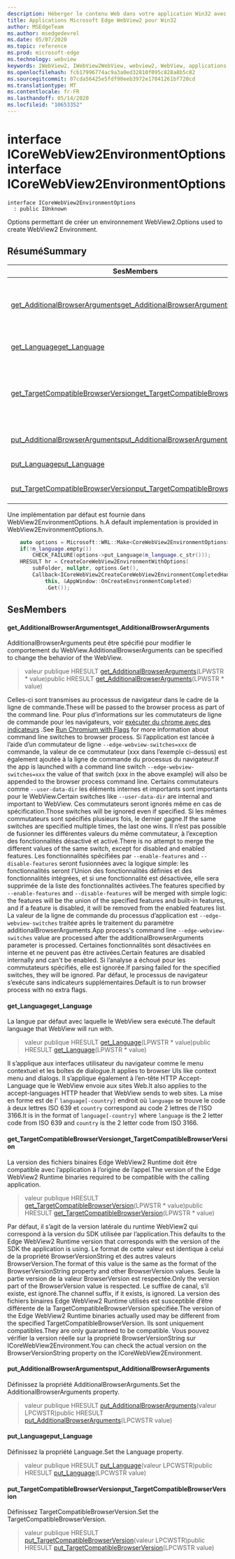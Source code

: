 ```yaml
---
description: Héberger le contenu Web dans votre application Win32 avec le contrôle Microsoft Edge WebView2
title: Applications Microsoft Edge WebView2 pour Win32
author: MSEdgeTeam
ms.author: msedgedevrel
ms.date: 05/07/2020
ms.topic: reference
ms.prod: microsoft-edge
ms.technology: webview
keywords: IWebView2, IWebView2WebView, webview2, WebView, applications Win32, Win32, Edge, ICoreWebView2, ICoreWebView2Controller, contrôle de navigateur, html Edge
ms.openlocfilehash: fcb17996774ac9a3a0ed32810f095c828a8b5c82
ms.sourcegitcommit: 07cda56425e5fdf90eeb3972e17041261bf720cd
ms.translationtype: MT
ms.contentlocale: fr-FR
ms.lasthandoff: 05/14/2020
ms.locfileid: "10653352"
---
```

# <span data-ttu-id="436c5-104">interface ICoreWebView2EnvironmentOptions</span><span class="sxs-lookup"><span data-stu-id="436c5-104">interface ICoreWebView2EnvironmentOptions</span></span> 

```
interface ICoreWebView2EnvironmentOptions
  : public IUnknown
```

<span data-ttu-id="436c5-105">Options permettant de créer un environnement WebView2.</span><span class="sxs-lookup"><span data-stu-id="436c5-105">Options used to create WebView2 Environment.</span></span>

## <span data-ttu-id="436c5-106">Résumé</span><span class="sxs-lookup"><span data-stu-id="436c5-106">Summary</span></span>

 <span data-ttu-id="436c5-107">Ses</span><span class="sxs-lookup"><span data-stu-id="436c5-107">Members</span></span>                        | <span data-ttu-id="436c5-108">Descriptions</span><span class="sxs-lookup"><span data-stu-id="436c5-108">Descriptions</span></span>
--------------------------------|---------------------------------------------
[<span data-ttu-id="436c5-109">get_AdditionalBrowserArguments</span><span class="sxs-lookup"><span data-stu-id="436c5-109">get_AdditionalBrowserArguments</span></span>](#get_additionalbrowserarguments) | <span data-ttu-id="436c5-110">AdditionalBrowserArguments peut être spécifié pour modifier le comportement du WebView.</span><span class="sxs-lookup"><span data-stu-id="436c5-110">AdditionalBrowserArguments can be specified to change the behavior of the WebView.</span></span>
[<span data-ttu-id="436c5-111">get_Language</span><span class="sxs-lookup"><span data-stu-id="436c5-111">get_Language</span></span>](#get_language) | <span data-ttu-id="436c5-112">La langue par défaut avec laquelle le WebView sera exécuté.</span><span class="sxs-lookup"><span data-stu-id="436c5-112">The default language that WebView will run with.</span></span>
[<span data-ttu-id="436c5-113">get_TargetCompatibleBrowserVersion</span><span class="sxs-lookup"><span data-stu-id="436c5-113">get_TargetCompatibleBrowserVersion</span></span>](#get_targetcompatiblebrowserversion) | <span data-ttu-id="436c5-114">La version des fichiers binaires Edge WebView2 Runtime doit être compatible avec l’application à l’origine de l’appel.</span><span class="sxs-lookup"><span data-stu-id="436c5-114">The version of the Edge WebView2 Runtime binaries required to be compatible with the calling application.</span></span>
[<span data-ttu-id="436c5-115">put_AdditionalBrowserArguments</span><span class="sxs-lookup"><span data-stu-id="436c5-115">put_AdditionalBrowserArguments</span></span>](#put_additionalbrowserarguments) | <span data-ttu-id="436c5-116">Définissez la propriété AdditionalBrowserArguments.</span><span class="sxs-lookup"><span data-stu-id="436c5-116">Set the AdditionalBrowserArguments property.</span></span>
[<span data-ttu-id="436c5-117">put_Language</span><span class="sxs-lookup"><span data-stu-id="436c5-117">put_Language</span></span>](#put_language) | <span data-ttu-id="436c5-118">Définissez la propriété Language.</span><span class="sxs-lookup"><span data-stu-id="436c5-118">Set the Language property.</span></span>
[<span data-ttu-id="436c5-119">put_TargetCompatibleBrowserVersion</span><span class="sxs-lookup"><span data-stu-id="436c5-119">put_TargetCompatibleBrowserVersion</span></span>](#put_targetcompatiblebrowserversion) | <span data-ttu-id="436c5-120">Définissez TargetCompatibleBrowserVersion.</span><span class="sxs-lookup"><span data-stu-id="436c5-120">Set the TargetCompatibleBrowserVersion.</span></span>

<span data-ttu-id="436c5-121">Une implémentation par défaut est fournie dans WebView2EnvironmentOptions. h.</span><span class="sxs-lookup"><span data-stu-id="436c5-121">A default implementation is provided in WebView2EnvironmentOptions.h.</span></span>

```cpp
    auto options = Microsoft::WRL::Make<CoreWebView2EnvironmentOptions>();
    if(!m_language.empty())
        CHECK_FAILURE(options->put_Language(m_language.c_str()));
    HRESULT hr = CreateCoreWebView2EnvironmentWithOptions(
        subFolder, nullptr, options.Get(),
        Callback<ICoreWebView2CreateCoreWebView2EnvironmentCompletedHandler>(
            this, &AppWindow::OnCreateEnvironmentCompleted)
            .Get());
```

## <span data-ttu-id="436c5-122">Ses</span><span class="sxs-lookup"><span data-stu-id="436c5-122">Members</span></span>

#### <span data-ttu-id="436c5-123">get_AdditionalBrowserArguments</span><span class="sxs-lookup"><span data-stu-id="436c5-123">get_AdditionalBrowserArguments</span></span> 

<span data-ttu-id="436c5-124">AdditionalBrowserArguments peut être spécifié pour modifier le comportement du WebView.</span><span class="sxs-lookup"><span data-stu-id="436c5-124">AdditionalBrowserArguments can be specified to change the behavior of the WebView.</span></span>

> <span data-ttu-id="436c5-125">valeur publique HRESULT [get_AdditionalBrowserArguments](#get_additionalbrowserarguments)(LPWSTR \* value)</span><span class="sxs-lookup"><span data-stu-id="436c5-125">public HRESULT [get_AdditionalBrowserArguments](#get_additionalbrowserarguments)(LPWSTR \* value)</span></span>

<span data-ttu-id="436c5-126">Celles-ci sont transmises au processus de navigateur dans le cadre de la ligne de commande.</span><span class="sxs-lookup"><span data-stu-id="436c5-126">These will be passed to the browser process as part of the command line.</span></span> <span data-ttu-id="436c5-127">Pour plus d’informations sur les commutateurs de ligne de commande pour les navigateurs, voir [exécuter du chrome avec des indicateurs](https://aka.ms/RunChromiumWithFlags) .</span><span class="sxs-lookup"><span data-stu-id="436c5-127">See [Run Chromium with Flags](https://aka.ms/RunChromiumWithFlags) for more information about command line switches to browser process.</span></span> <span data-ttu-id="436c5-128">Si l’application est lancée à l’aide d’un commutateur de ligne `--edge-webview-switches=xxx` de commande, la valeur de ce commutateur (xxx dans l’exemple ci-dessus) est également ajoutée à la ligne de commande du processus du navigateur.</span><span class="sxs-lookup"><span data-stu-id="436c5-128">If the app is launched with a command line switch `--edge-webview-switches=xxx` the value of that switch (xxx in the above example) will also be appended to the browser process command line.</span></span> <span data-ttu-id="436c5-129">Certains commutateurs comme `--user-data-dir` les éléments internes et importants sont importants pour le WebView.</span><span class="sxs-lookup"><span data-stu-id="436c5-129">Certain switches like `--user-data-dir` are internal and important to WebView.</span></span> <span data-ttu-id="436c5-130">Ces commutateurs seront ignorés même en cas de spécification.</span><span class="sxs-lookup"><span data-stu-id="436c5-130">Those switches will be ignored even if specified.</span></span> <span data-ttu-id="436c5-131">Si les mêmes commutateurs sont spécifiés plusieurs fois, le dernier gagne.</span><span class="sxs-lookup"><span data-stu-id="436c5-131">If the same switches are specified multiple times, the last one wins.</span></span> <span data-ttu-id="436c5-132">Il n’est pas possible de fusionner les différentes valeurs du même commutateur, à l’exception des fonctionnalités désactivé et activé.</span><span class="sxs-lookup"><span data-stu-id="436c5-132">There is no attempt to merge the different values of the same switch, except for disabled and enabled features.</span></span> <span data-ttu-id="436c5-133">Les fonctionnalités spécifiées par `--enable-features` and `--disable-features` seront fusionnées avec la logique simple: les fonctionnalités seront l’Union des fonctionnalités définies et des fonctionnalités intégrées, et si une fonctionnalité est désactivée, elle sera supprimée de la liste des fonctionnalités activées.</span><span class="sxs-lookup"><span data-stu-id="436c5-133">The features specified by `--enable-features` and `--disable-features` will be merged with simple logic: the features will be the union of the specified features and built-in features, and if a feature is disabled, it will be removed from the enabled features list.</span></span> <span data-ttu-id="436c5-134">La valeur de la ligne de commande du processus d’application est `--edge-webview-switches` traitée après le traitement du paramètre additionalBrowserArguments.</span><span class="sxs-lookup"><span data-stu-id="436c5-134">App process's command line `--edge-webview-switches` value are processed after the additionalBrowserArguments parameter is processed.</span></span> <span data-ttu-id="436c5-135">Certaines fonctionnalités sont désactivées en interne et ne peuvent pas être activées.</span><span class="sxs-lookup"><span data-stu-id="436c5-135">Certain features are disabled internally and can't be enabled.</span></span> <span data-ttu-id="436c5-136">Si l’analyse a échoué pour les commutateurs spécifiés, elle est ignorée.</span><span class="sxs-lookup"><span data-stu-id="436c5-136">If parsing failed for the specified switches, they will be ignored.</span></span> <span data-ttu-id="436c5-137">Par défaut, le processus de navigateur s’exécute sans indicateurs supplémentaires.</span><span class="sxs-lookup"><span data-stu-id="436c5-137">Default is to run browser process with no extra flags.</span></span>

#### <span data-ttu-id="436c5-138">get_Language</span><span class="sxs-lookup"><span data-stu-id="436c5-138">get_Language</span></span> 

<span data-ttu-id="436c5-139">La langue par défaut avec laquelle le WebView sera exécuté.</span><span class="sxs-lookup"><span data-stu-id="436c5-139">The default language that WebView will run with.</span></span>

> <span data-ttu-id="436c5-140">valeur publique HRESULT [get_Language](#get_language)(LPWSTR \* value)</span><span class="sxs-lookup"><span data-stu-id="436c5-140">public HRESULT [get_Language](#get_language)(LPWSTR \* value)</span></span>

<span data-ttu-id="436c5-141">Il s’applique aux interfaces utilisateur du navigateur comme le menu contextuel et les boîtes de dialogue.</span><span class="sxs-lookup"><span data-stu-id="436c5-141">It applies to browser UIs like context menu and dialogs.</span></span> <span data-ttu-id="436c5-142">Il s’applique également à l’en-tête HTTP Accept-Language que le WebView envoie aux sites Web.</span><span class="sxs-lookup"><span data-stu-id="436c5-142">It also applies to the accept-languages HTTP header that WebView sends to web sites.</span></span> <span data-ttu-id="436c5-143">La mise en forme est de l' `language[-country]` endroit où `language` se trouve le code à deux lettres ISO 639 et `country` correspond au code 2 lettres de l’ISO 3166.</span><span class="sxs-lookup"><span data-stu-id="436c5-143">It is in the format of `language[-country]` where `language` is the 2 letter code from ISO 639 and `country` is the 2 letter code from ISO 3166.</span></span>

#### <span data-ttu-id="436c5-144">get_TargetCompatibleBrowserVersion</span><span class="sxs-lookup"><span data-stu-id="436c5-144">get_TargetCompatibleBrowserVersion</span></span> 

<span data-ttu-id="436c5-145">La version des fichiers binaires Edge WebView2 Runtime doit être compatible avec l’application à l’origine de l’appel.</span><span class="sxs-lookup"><span data-stu-id="436c5-145">The version of the Edge WebView2 Runtime binaries required to be compatible with the calling application.</span></span>

> <span data-ttu-id="436c5-146">valeur publique HRESULT [get_TargetCompatibleBrowserVersion](#get_targetcompatiblebrowserversion)(LPWSTR \* value)</span><span class="sxs-lookup"><span data-stu-id="436c5-146">public HRESULT [get_TargetCompatibleBrowserVersion](#get_targetcompatiblebrowserversion)(LPWSTR \* value)</span></span>

<span data-ttu-id="436c5-147">Par défaut, il s’agit de la version latérale du runtime WebView2 qui correspond à la version du SDK utilisée par l’application.</span><span class="sxs-lookup"><span data-stu-id="436c5-147">This defaults to the Edge WebView2 Runtime version that corresponds with the version of the SDK the application is using.</span></span> <span data-ttu-id="436c5-148">Le format de cette valeur est identique à celui de la propriété BrowserVersionString et des autres valeurs BrowserVersion.</span><span class="sxs-lookup"><span data-stu-id="436c5-148">The format of this value is the same as the format of the BrowserVersionString property and other BrowserVersion values.</span></span> <span data-ttu-id="436c5-149">Seule la partie version de la valeur BrowserVersion est respectée.</span><span class="sxs-lookup"><span data-stu-id="436c5-149">Only the version part of the BrowserVersion value is respected.</span></span> <span data-ttu-id="436c5-150">Le suffixe de canal, s’il existe, est ignoré.</span><span class="sxs-lookup"><span data-stu-id="436c5-150">The channel suffix, if it exists, is ignored.</span></span> <span data-ttu-id="436c5-151">La version des fichiers binaires Edge WebView2 Runtime utilisés est susceptible d’être différente de la TargetCompatibleBrowserVersion spécifiée.</span><span class="sxs-lookup"><span data-stu-id="436c5-151">The version of the Edge WebView2 Runtime binaries actually used may be different from the specified TargetCompatibleBrowserVersion.</span></span> <span data-ttu-id="436c5-152">Ils sont uniquement compatibles.</span><span class="sxs-lookup"><span data-stu-id="436c5-152">They are only guaranteed to be compatible.</span></span> <span data-ttu-id="436c5-153">Vous pouvez vérifier la version réelle sur la propriété BrowserVersionString sur ICoreWebView2Environment.</span><span class="sxs-lookup"><span data-stu-id="436c5-153">You can check the actual version on the BrowserVersionString property on the ICoreWebView2Environment.</span></span>

#### <span data-ttu-id="436c5-154">put_AdditionalBrowserArguments</span><span class="sxs-lookup"><span data-stu-id="436c5-154">put_AdditionalBrowserArguments</span></span> 

<span data-ttu-id="436c5-155">Définissez la propriété AdditionalBrowserArguments.</span><span class="sxs-lookup"><span data-stu-id="436c5-155">Set the AdditionalBrowserArguments property.</span></span>

> <span data-ttu-id="436c5-156">valeur publique HRESULT [put_AdditionalBrowserArguments](#put_additionalbrowserarguments)(valeur LPCWSTR)</span><span class="sxs-lookup"><span data-stu-id="436c5-156">public HRESULT [put_AdditionalBrowserArguments](#put_additionalbrowserarguments)(LPCWSTR value)</span></span>

#### <span data-ttu-id="436c5-157">put_Language</span><span class="sxs-lookup"><span data-stu-id="436c5-157">put_Language</span></span> 

<span data-ttu-id="436c5-158">Définissez la propriété Language.</span><span class="sxs-lookup"><span data-stu-id="436c5-158">Set the Language property.</span></span>

> <span data-ttu-id="436c5-159">valeur publique HRESULT [put_Language](#put_language)(valeur LPCWSTR)</span><span class="sxs-lookup"><span data-stu-id="436c5-159">public HRESULT [put_Language](#put_language)(LPCWSTR value)</span></span>

#### <span data-ttu-id="436c5-160">put_TargetCompatibleBrowserVersion</span><span class="sxs-lookup"><span data-stu-id="436c5-160">put_TargetCompatibleBrowserVersion</span></span> 

<span data-ttu-id="436c5-161">Définissez TargetCompatibleBrowserVersion.</span><span class="sxs-lookup"><span data-stu-id="436c5-161">Set the TargetCompatibleBrowserVersion.</span></span>

> <span data-ttu-id="436c5-162">valeur publique HRESULT [put_TargetCompatibleBrowserVersion](#put_targetcompatiblebrowserversion)(valeur LPCWSTR)</span><span class="sxs-lookup"><span data-stu-id="436c5-162">public HRESULT [put_TargetCompatibleBrowserVersion](#put_targetcompatiblebrowserversion)(LPCWSTR value)</span></span>

